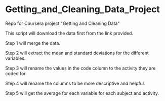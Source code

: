 # Getting_and_Cleaning_Data_Project
Repo for Coursera project "Getting and Cleaning Data"

This script will download the data first from the link provided. 

Step 1 will merge the data. 

Step 2 will extract the mean and standard deviations for the different variables. 

Step 3 will rename the values in the code column to the activity they are coded for. 

Step 4 will rename the columns to be more descriptive and helpful. 

Step 5 will get the average for each variable for each subject and activity. 
